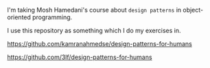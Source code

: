 I'm taking Mosh Hamedani's course about `design patterns` in object-oriented programming. 

I use this repository as something which I do my exercises in. 

https://github.com/kamranahmedse/design-patterns-for-humans

https://github.com/3lf/design-patterns-for-humans